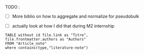 




TODO :

- [ ] More biblio on how to aggregate and normalize for pseudobulk
- [ ] actually look at how I did that during M2 internship


```dataview
TABLE without id file.link as "Titre",
file.frontmatter.authors as "Authors"
FROM "Article_note"
where contains(type,"literature-note")
```